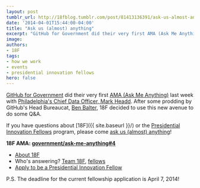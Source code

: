 ```yaml
---
layout: post
tumblr_url: http://18fblog.tumblr.com/post/81413136391/ask-us-almost-anything
date: '2014-04-01T15:44:00-04:00'
title: "Ask us (almost) anything"
excerpt: "GitHub for Government did their very first AMA (Ask Me Anything) last week with Philadelphia's Chief Data Officer, Mark Headd. After some prodding by GitHub's Head Bureaucat, Ben Balter, 18F decided to use this new avenue to do some Q and A."
image:
authors:
- 18F
tags:
- how we work
- events
- presidential innovation fellows
hero: false
---
```


[GitHub for Government](https://github.com/government) did their very first [AMA (Ask Me Anything)](https://github.com/government/ask-me-anything) last week with [Philadelphia's Chief Data Officer, Mark Headd](https://github.com/government/ask-me-anything/issues/1). After some prodding by GitHub's Head Bureaucat, [Ben Balter](https://github.com/benbalter), 18F decided to use this new avenue to do some Q&A.

If you have questions about [18F]({{ site.baseurl }}/) or the [Presidential Innovation Fellows](https://wh.gov/innovationfellows) program, please come [ask us (almost) anything](https://github.com/government/ask-me-anything/issues/4)!

**18F AMA: [government/ask-me-anything\#4](https://github.com/government/ask-me-anything/issues/4 "18F: newly-launched initiative to bring effective, user-centric digital services to the federal government")**

-   [About 18F](https://18f.gsa.gov/18f/team/culture/2014/03/19/hello-world-we-are-18f/)
-   Who's answering? [Team 18F](https://18f.gsa.gov/#team), [fellows](https://www.whitehouse.gov/innovationfellows/meet-the-fellows)
-   [Apply to be a Presidential Innovation Fellow](https://pif.gsa.gov/)

P.S. The deadline for the current fellowship application is April 7, 2014!
